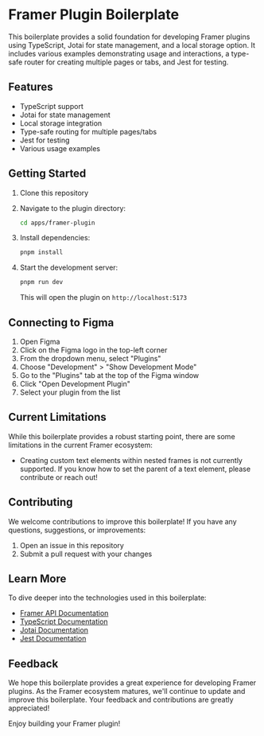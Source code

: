 # Framer Plugin Boilerplate

This boilerplate provides a solid foundation for developing Framer plugins using TypeScript, Jotai for state management, and a local storage option. It includes various examples demonstrating usage and interactions, a type-safe router for creating multiple pages or tabs, and Jest for testing.

## Features

- TypeScript support
- Jotai for state management
- Local storage integration
- Type-safe routing for multiple pages/tabs
- Jest for testing
- Various usage examples

## Getting Started

1. Clone this repository
2. Navigate to the plugin directory:

   ```bash
   cd apps/framer-plugin
   ```

3. Install dependencies:

   ```bash
   pnpm install
   ```

4. Start the development server:

   ```bash
   pnpm run dev
   ```

   This will open the plugin on `http://localhost:5173`

## Connecting to Figma

1. Open Figma
2. Click on the Figma logo in the top-left corner
3. From the dropdown menu, select "Plugins"
4. Choose "Development" > "Show Development Mode"
5. Go to the "Plugins" tab at the top of the Figma window
6. Click "Open Development Plugin"
7. Select your plugin from the list

## Current Limitations

While this boilerplate provides a robust starting point, there are some limitations in the current Framer ecosystem:

- Creating custom text elements within nested frames is not currently supported. If you know how to set the parent of a text element, please contribute or reach out!

## Contributing

We welcome contributions to improve this boilerplate! If you have any questions, suggestions, or improvements:

1. Open an issue in this repository
2. Submit a pull request with your changes

## Learn More

To dive deeper into the technologies used in this boilerplate:

- [Framer API Documentation](https://www.framer.com/api/)
- [TypeScript Documentation](https://www.typescriptlang.org/docs/)
- [Jotai Documentation](https://jotai.org/)
- [Jest Documentation](https://jestjs.io/docs/getting-started)

## Feedback

We hope this boilerplate provides a great experience for developing Framer plugins. As the Framer ecosystem matures, we'll continue to update and improve this boilerplate. Your feedback and contributions are greatly appreciated!

Enjoy building your Framer plugin!
